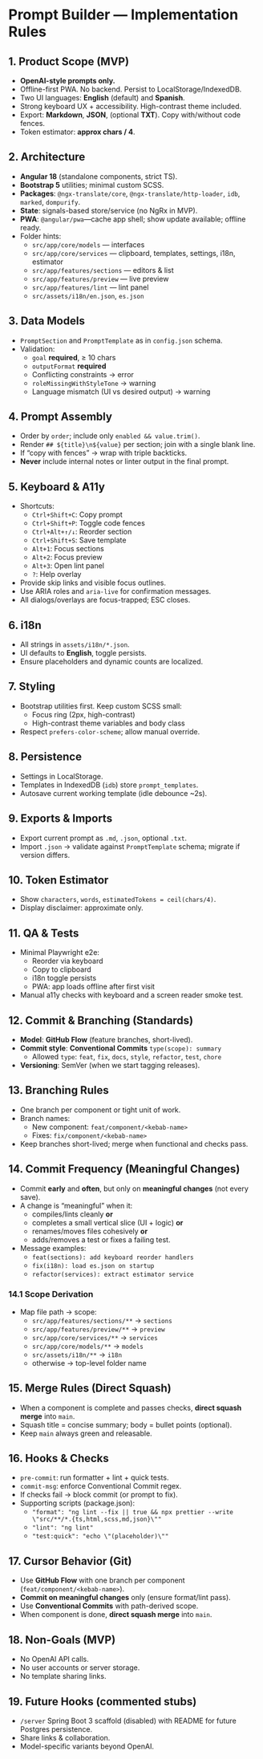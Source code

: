 # Prompt Builder — Implementation Rules

## 1. Product Scope (MVP)
- **OpenAI-style prompts only.**
- Offline-first PWA. No backend. Persist to LocalStorage/IndexedDB.
- Two UI languages: **English** (default) and **Spanish**.
- Strong keyboard UX + accessibility. High-contrast theme included.
- Export: **Markdown**, **JSON**, (optional **TXT**). Copy with/without code fences.
- Token estimator: **approx chars / 4**.

## 2. Architecture
- **Angular 18** (standalone components, strict TS).
- **Bootstrap 5** utilities; minimal custom SCSS.
- **Packages**: `@ngx-translate/core`, `@ngx-translate/http-loader`, `idb`, `marked`, `dompurify`.
- **State**: signals-based store/service (no NgRx in MVP).
- **PWA**: `@angular/pwa`—cache app shell; show update available; offline ready.
- Folder hints:
  - `src/app/core/models` — interfaces
  - `src/app/core/services` — clipboard, templates, settings, i18n, estimator
  - `src/app/features/sections` — editors & list
  - `src/app/features/preview` — live preview
  - `src/app/features/lint` — lint panel
  - `src/assets/i18n/en.json`, `es.json`

## 3. Data Models
- `PromptSection` and `PromptTemplate` as in `config.json` schema.
- Validation:
  - `goal` **required**, ≥ 10 chars
  - `outputFormat` **required**
  - Conflicting constraints → error
  - `roleMissingWithStyleTone` → warning
  - Language mismatch (UI vs desired output) → warning

## 4. Prompt Assembly
- Order by `order`; include only `enabled && value.trim()`.
- Render `## ${title}\n${value}` per section; join with a single blank line.
- If “copy with fences” → wrap with triple backticks.
- **Never** include internal notes or linter output in the final prompt.

## 5. Keyboard & A11y
- Shortcuts:
  - `Ctrl+Shift+C`: Copy prompt
  - `Ctrl+Shift+P`: Toggle code fences
  - `Ctrl+Alt+↑/↓`: Reorder section
  - `Ctrl+Shift+S`: Save template
  - `Alt+1`: Focus sections
  - `Alt+2`: Focus preview
  - `Alt+3`: Open lint panel
  - `?`: Help overlay
- Provide skip links and visible focus outlines.
- Use ARIA roles and `aria-live` for confirmation messages.
- All dialogs/overlays are focus-trapped; ESC closes.

## 6. i18n
- All strings in `assets/i18n/*.json`.
- UI defaults to **English**, toggle persists.
- Ensure placeholders and dynamic counts are localized.

## 7. Styling
- Bootstrap utilities first. Keep custom SCSS small:
  - Focus ring (2px, high-contrast)
  - High-contrast theme variables and body class
- Respect `prefers-color-scheme`; allow manual override.

## 8. Persistence
- Settings in LocalStorage.
- Templates in IndexedDB (`idb`) store `prompt_templates`.
- Autosave current working template (idle debounce ~2s).

## 9. Exports & Imports
- Export current prompt as `.md`, `.json`, optional `.txt`.
- Import `.json` → validate against `PromptTemplate` schema; migrate if version differs.

## 10. Token Estimator
- Show `characters`, `words`, `estimatedTokens = ceil(chars/4)`.
- Display disclaimer: approximate only.

## 11. QA & Tests
- Minimal Playwright e2e:
  - Reorder via keyboard
  - Copy to clipboard
  - i18n toggle persists
  - PWA: app loads offline after first visit
- Manual a11y checks with keyboard and a screen reader smoke test.

## 12. Commit & Branching (Standards)
- **Model**: **GitHub Flow** (feature branches, short-lived).
- **Commit style**: **Conventional Commits** `type(scope): summary`
  - Allowed `type`: `feat`, `fix`, `docs`, `style`, `refactor`, `test`, `chore`
- **Versioning**: SemVer (when we start tagging releases).

## 13. Branching Rules
- One branch per component or tight unit of work.
- Branch names:
  - New component: `feat/component/<kebab-name>`
  - Fixes: `fix/component/<kebab-name>`
- Keep branches short-lived; merge when functional and checks pass.

## 14. Commit Frequency (Meaningful Changes)
- Commit **early** and **often**, but only on **meaningful changes** (not every save).
- A change is “meaningful” when it:
  - compiles/lints cleanly **or**
  - completes a small vertical slice (UI + logic) **or**
  - renames/moves files cohesively **or**
  - adds/removes a test or fixes a failing test.
- Message examples:
  - `feat(sections): add keyboard reorder handlers`
  - `fix(i18n): load es.json on startup`
  - `refactor(services): extract estimator service`

### 14.1 Scope Derivation
- Map file path → scope:
  - `src/app/features/sections/**` → `sections`
  - `src/app/features/preview/**` → `preview`
  - `src/app/core/services/**` → `services`
  - `src/app/core/models/**` → `models`
  - `src/assets/i18n/**` → `i18n`
  - otherwise → top-level folder name

## 15. Merge Rules (Direct Squash)
- When a component is complete and passes checks, **direct squash merge** into `main`.
- Squash title = concise summary; body = bullet points (optional).
- Keep `main` always green and releasable.

## 16. Hooks & Checks
- `pre-commit`: run formatter + lint + quick tests.
- `commit-msg`: enforce Conventional Commit regex.
- If checks fail → block commit (or prompt to fix).
- Supporting scripts (package.json):
  - `"format": "ng lint --fix || true && npx prettier --write \"src/**/*.{ts,html,scss,md,json}\""`
  - `"lint": "ng lint"`
  - `"test:quick": "echo \"(placeholder)\""`

## 17. Cursor Behavior (Git)
- Use **GitHub Flow** with one branch per component (`feat/component/<kebab-name>`).
- **Commit on meaningful changes** only (ensure format/lint pass).
- Use **Conventional Commits** with path-derived scope.
- When component is done, **direct squash merge** into `main`.

## 18. Non-Goals (MVP)
- No OpenAI API calls.
- No user accounts or server storage.
- No template sharing links.

## 19. Future Hooks (commented stubs)
- `/server` Spring Boot 3 scaffold (disabled) with README for future Postgres persistence.
- Share links & collaboration.
- Model-specific variants beyond OpenAI.
